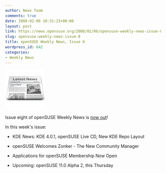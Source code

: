 ```yaml
---
author: News Team
comments: true
date: 2008-02-06 10:31:23+00:00
layout: post
link: https://news.opensuse.org/2008/02/06/opensuse-weekly-news-issue-8/
slug: opensuse-weekly-news-issue-8
title: openSUSE Weekly News, Issue 8
wordpress_id: 642
categories:
- Weekly News
---
```


![news](/wp-content/uploads/2007/11/knewsticker.png)

Issue eight of openSUSE Weekly News is [now out](http://en.opensuse.org/OpenSUSE_Weekly_News/8)! 

In this week's issue:



	
  * KDE News: KDE 4.0.1, openSUSE Live CD, New KDE Repo Layout


	
  * openSUSE Welcomes Zonker - The New Community Manager


	
  * Applications for openSUSE Membership Now Open


	
  * Upcoming: openSUSE 11.0 Alpha 2, this Thursday



